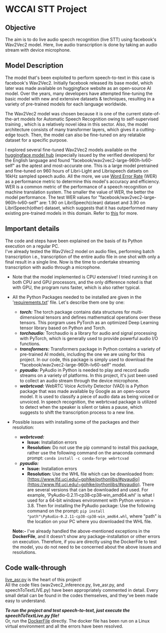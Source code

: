 # WCCAI STT Project

## Objective ##
The aim is to do live audio specch recognition (live STT) using facebook's Wav2Vec2 model. Here, live audio transcription is done by taking an audio stream with device microphone.

## Model Description ##
The model that's been exploited to perform speech-to-text in this case is facebook's Wav2Vec2. Initially facebook released its base model, which later was made available on huggingface website as an open-source AI model. Over the years, many developers have attempted fine-tuning the basic model with new and extensive datasets & techniques, resulting in a variety of pre-trained models for each language worldwide. 

The Wav2Vec2 model was chosen because it is one of the current state-of-the-art models for Automatic Speech Recognition owing to self-supervised training , which is a relatively novel idea in this sector. Also, the model architecture consists of many transformer layers, which gives it a cutting-edge touch. Then, the model can also be fine-tuned on any relatable dataset for a specific purpose.

I explored several fine-tuned Wav2Vec2 models available on the [huggingface model hub](https://huggingface.co/models) (especially issued by the verified developers) for the English language and found "facebook/wav2vec2-large-960h-lv60-self" as the aptest and most-accurate one. This is a large model pretrained and fine-tuned on 960 hours of Libri-Light and Librispeech datsets on 16kHz sampled speech audio. All the more, we use [Word Error Rate](https://en.wikipedia.org/wiki/Word_error_rate) (WER) as a performance metric to determine this model's accuracy and efficiency. WER is a common metric of the performance of a speech recognition or machine translation system. The smaller the value of WER, the better the model performance. The test WER values for "facebook/wav2vec2-large-960h-lv60-self" are: 1.90 on LibriSpeech(clean) dataset and 3.90 on LibriSpeech(other) dataset, which suggests that it has outperformed many existing pre-trained models in this domain. Refer to [this](https://huggingface.co/facebook/wav2vec2-large-960h-lv60-self) for more.

## Important details ##
The code and steps have been explained on the basis of its Python execution on a regular PC.\
I've already tested the Wav2Vec2 model on audio files, performing batch transcription i.e., transcription of the entire audio file in one shot with only a final result in a single line. Now is the time to undertake streaming transcription with audio through a microphone.

* Note that the model implemented is CPU extensive! I tried running it on both CPU and GPU processors, and the only difference noted is that with GPU, the program runs faster, which is also rather typical.

* All the Python Packages needed to be installed are given in the '[requirements.txt](https://github.com/harshrrajj/WCCAI-STT-Experiment/blob/main/requirements.txt)' file. Let's describe them one by one:
   * ***torch:*** The torch package contains data structures for multi-dimensional tensors and defines mathematical operations over these tensors. This porgram uses PyTorch as an optimized Deep Learning tensor library based on Python and Torch.
   * ***torchaudio:*** Torchaudio is a library for audio and signal processing with PyTorch, which is generally used to provide powerful audio I/O functions.
   * ***transformers:*** Transformers package in Python contains a variety of pre-trained AI models, including the one we are using for this project. In our code, this package is simply used to download the "facebook/wav2vec2-large-960h-lv60-self" model.
   * ***pyaudio:*** PyAudio in Python is needed to play and record audio streams on a variety of platforms. In this project, it's just been used to collect an audio stream through the device microphone.
   * ***webrtcvad:*** WebRTC Voice Activity Detector (VAD) is a Python package that was made available by Google as an open-source model. It is used to classify a piece of audio data as being voiced or unvoiced. In speech recognition, the webrtcvad package is utilized to detect when the speaker is silent or takes a pause, which suggests to shift the transcription process to a new line.

* Possible issues with installing some of the packages and their resolution:
   * ***webrtcvad:***
     * **Issue:** Installation errors
     * **Resolution:** Do not use the pip command to install this package, rather use the following command on the anaconda command prompt: ```conda install -c conda-forge webrtcvad```
   * ***pyaudio:***
      * **Issue:** Installation errors
      * **Resolution:** Use the WHL file which can be downloaded from: [https://www.lfd.uci.edu/~gohlke/pythonlibs/#pyaudio](https://www.lfd.uci.edu/~gohlke/pythonlibs/#pyaudio). There are several versions that can be downloaded and used. For example, 'PyAudio‑0.2.11‑cp38‑cp38‑win_amd64.whl' is what I used for a 64-bit windows environment with Python version = 3.8. Then for installing the PyAudio package: Use the following command on the prompt: ```pip install "path"\PyAudio‑0.2.11‑cp38‑cp38‑win_amd64.whl```, where "path" is the location on your PC where you downloaded the WHL file.
   
   **Note:-** I've already handled the above-mentioned exceptions in the **DockerFile**, and it doesn't show any package-installation or other errors on execution. Therefore, if you are directly using the DockerFile to test the model, you do not need to be concerned about the above issues and resolutions.    

## Code walk-through ##
[live_asr.py](https://github.com/harshrrajj/WCCAI-STT-Experiment/blob/main/live-asr.py) is the heart of this project!\
All the code files (wav2vec2_inference.py, live_asr.py, and speechToTextLIVE.py) have been appropriately commented in detail. Every small detail can be found in the codes themselves, and they've been made easy to understand.

***To run the project and test speech-to-text, just execute the speechToTextLive.py file!***\
Or, run the [DockerFile](https://github.com/harshrrajj/WCCAI-STT-Experiment/blob/main/Dockerfile) directly. The docker file has been run on a Linux virtual environment and all the errors have been resolved.
